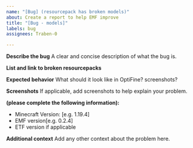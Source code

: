 ```yaml
---
name: "[Bug] (resourcepack has broken models)"
about: Create a report to help EMF improve
title: "[Bug - models]"
labels: bug
assignees: Traben-0

---
```


**Describe the bug**
A clear and concise description of what the bug is.

**List and link to broken resourcepacks**

**Expected behavior**
What should it look like in OptiFine? screenshots?

**Screenshots**
If applicable, add screenshots to help explain your problem.

**(please complete the following information):**
 - Minecraft Version: [e.g. 1.19.4]
 - EMF version[e.g. 0.2.4]
 - ETF version if applicable 

**Additional context**
Add any other context about the problem here.

